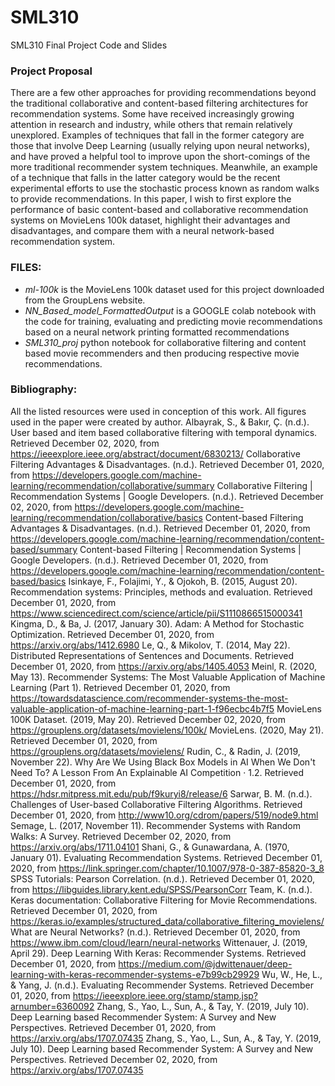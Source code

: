 # SML310
SML310 Final Project Code and Slides


### Project Proposal
There are a few other approaches for providing recommendations beyond the
traditional collaborative and content-based filtering architectures for recommendation
systems. Some have received increasingly growing attention in research and industry,
while others that remain relatively unexplored. Examples of techniques that fall in the
former category are those that involve Deep Learning (usually relying upon neural
networks), and have proved a helpful tool to improve upon the short-comings of the
more traditional recommender system techniques. Meanwhile, an example of a
technique that falls in the latter category would be the recent experimental efforts to use
the stochastic process known as random walks to provide recommendations. In this
paper, I wish to first explore the performance of basic content-based and collaborative
recommendation systems on MovieLens 100k dataset, highlight their advantages and
disadvantages, and compare them with a neural network-based recommendation
system.


### FILES:
- *ml-100k* is the MovieLens 100k dataset used for this project downloaded from the GroupLens website.
- *NN_Based_model_FormattedOutput* is a GOOGLE colab notebook with the code for training, evaluating and predicting movie recommendations based on a neural network printing formatted recommendations
- *SML310_proj* python notebook for collaborative filtering and content based movie recommenders and then producing respective movie recommendations.

### Bibliography:

All the listed resources were used in conception of this work. All figures used in the paper were created by author.
Albayrak, S., & Bakır, Ç. (n.d.). User based and item based collaborative filtering with temporal dynamics. Retrieved December 02, 2020, from https://ieeexplore.ieee.org/abstract/document/6830213/
Collaborative Filtering Advantages & Disadvantages. (n.d.). Retrieved December 01, 2020, from https://developers.google.com/machine-learning/recommendation/collaborative/summary
Collaborative Filtering  |  Recommendation Systems  |  Google Developers. (n.d.). Retrieved December 02, 2020, from https://developers.google.com/machine-learning/recommendation/collaborative/basics
Content-based Filtering Advantages & Disadvantages. (n.d.). Retrieved December 01, 2020, from https://developers.google.com/machine-learning/recommendation/content-based/summary
Content-based Filtering  |  Recommendation Systems  |  Google Developers. (n.d.). Retrieved December 01, 2020, from https://developers.google.com/machine-learning/recommendation/content-based/basics
Isinkaye, F., Folajimi, Y., & Ojokoh, B. (2015, August 20). Recommendation systems: Principles, methods and evaluation. Retrieved December 01, 2020, from https://www.sciencedirect.com/science/article/pii/S1110866515000341
Kingma, D., & Ba, J. (2017, January 30). Adam: A Method for Stochastic Optimization. Retrieved December 01, 2020, from https://arxiv.org/abs/1412.6980
Le, Q., & Mikolov, T. (2014, May 22). Distributed Representations of Sentences and Documents. Retrieved December 01, 2020, from https://arxiv.org/abs/1405.4053
Meinl, R. (2020, May 13). Recommender Systems: The Most Valuable Application of Machine Learning (Part 1). Retrieved December 01, 2020, from https://towardsdatascience.com/recommender-systems-the-most-valuable-application-of-machine-learning-part-1-f96ecbc4b7f5
MovieLens 100K Dataset. (2019, May 20). Retrieved December 02, 2020, from https://grouplens.org/datasets/movielens/100k/
MovieLens. (2020, May 21). Retrieved December 01, 2020, from https://grouplens.org/datasets/movielens/
Rudin, C., & Radin, J. (2019, November 22). Why Are We Using Black Box Models in AI When We Don't Need To? A Lesson From An Explainable AI Competition · 1.2. Retrieved December 01, 2020, from https://hdsr.mitpress.mit.edu/pub/f9kuryi8/release/6
Sarwar, B. M. (n.d.). Challenges of User-based Collaborative Filtering Algorithms. Retrieved December 01, 2020, from http://www10.org/cdrom/papers/519/node9.html
Semage, L. (2017, November 11). Recommender Systems with Random Walks: A Survey. Retrieved December 02, 2020, from https://arxiv.org/abs/1711.04101
Shani, G., & Gunawardana, A. (1970, January 01). Evaluating Recommendation Systems. Retrieved December 01, 2020, from https://link.springer.com/chapter/10.1007/978-0-387-85820-3_8
SPSS Tutorials: Pearson Correlation. (n.d.). Retrieved December 01, 2020, from https://libguides.library.kent.edu/SPSS/PearsonCorr
Team, K. (n.d.). Keras documentation: Collaborative Filtering for Movie Recommendations. Retrieved December 01, 2020, from https://keras.io/examples/structured_data/collaborative_filtering_movielens/
What are Neural Networks? (n.d.). Retrieved December 01, 2020, from https://www.ibm.com/cloud/learn/neural-networks
Wittenauer, J. (2019, April 29). Deep Learning With Keras: Recommender Systems. Retrieved December 01, 2020, from https://medium.com/@jdwittenauer/deep-learning-with-keras-recommender-systems-e7b99cb29929
Wu, W., He, L., & Yang, J. (n.d.). Evaluating Recommender Systems. Retrieved December 01, 2020, from https://ieeexplore.ieee.org/stamp/stamp.jsp?arnumber=6360092
Zhang, S., Yao, L., Sun, A., & Tay, Y. (2019, July 10). Deep Learning based Recommender System: A Survey and New Perspectives. Retrieved December 01, 2020, from https://arxiv.org/abs/1707.07435
Zhang, S., Yao, L., Sun, A., & Tay, Y. (2019, July 10). Deep Learning based Recommender System: A Survey and New Perspectives. Retrieved December 02, 2020, from https://arxiv.org/abs/1707.07435
